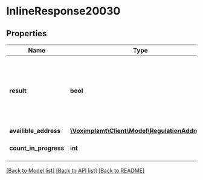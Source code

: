# InlineResponse20030

## Properties
Name | Type | Description | Notes
------------ | ------------- | ------------- | -------------
**result** | **bool** | If result equal 1 then user has more regulation address or they did not wanted. Otherwise, you need to create regulations address. | [optional] 
**availible_address** | [**\Voximplamt\Client\Model\RegulationAddress[]**](RegulationAddress.md) |  | [optional] 
**count_in_progress** | **int** | The count of RegulationAddress in progress status. | [optional] 

[[Back to Model list]](../README.md#documentation-for-models) [[Back to API list]](../README.md#documentation-for-api-endpoints) [[Back to README]](../README.md)


